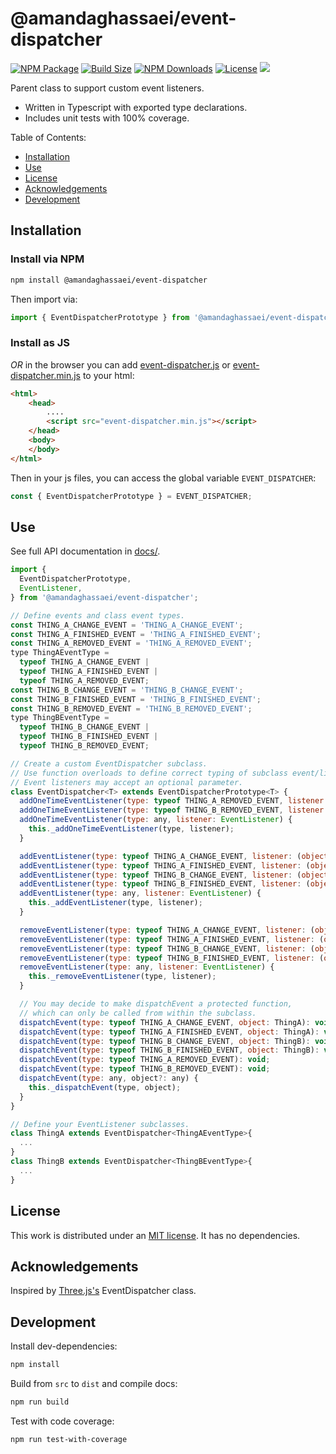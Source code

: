 # @amandaghassaei/event-dispatcher
[![NPM Package](https://img.shields.io/npm/v/@amandaghassaei/event-dispatcher)](https://www.npmjs.com/package/@amandaghassaei/event-dispatcher)
[![Build Size](https://img.shields.io/bundlephobia/min/@amandaghassaei/event-dispatcher)](https://bundlephobia.com/result?p=@amandaghassaei/event-dispatcher)
[![NPM Downloads](https://img.shields.io/npm/dw/@amandaghassaei/event-dispatcher)](https://www.npmtrends.com/@amandaghassaei/event-dispatcher)
[![License](https://img.shields.io/npm/l/@amandaghassaei/event-dispatcher)](https://github.com/amandaghassaei/event-dispatcher/blob/main/LICENSE)
![](https://img.shields.io/badge/Coverage-100%25-83A603.svg?prefix=$coverage$)

Parent class to support custom event listeners.

- Written in Typescript with exported type declarations.
- Includes unit tests with 100% coverage.

Table of Contents:

- [Installation](#installation)
- [Use](#use)
- [License](#license)
- [Acknowledgements](#acknowledgements)
- [Development](#development)

## Installation

### Install via NPM

```sh
npm install @amandaghassaei/event-dispatcher
```
Then import via:
```js
import { EventDispatcherPrototype } from '@amandaghassaei/event-dispatcher';
```

### Install as JS
*OR* in the browser you can add [event-dispatcher.js](https://github.com/amandaghassaei/event-dispatcher/blob/main/dist/event-dispatcher.js) or [event-dispatcher.min.js](https://github.com/amandaghassaei/event-dispatcher/blob/main/dist/event-dispatcher.min.js) to your html:
```html
<html>
    <head>
        ....
        <script src="event-dispatcher.min.js"></script>
    </head>
    <body>
    </body>
</html>
```
Then in your js files, you can access the global variable `EVENT_DISPATCHER`:

```js
const { EventDispatcherPrototype } = EVENT_DISPATCHER;
```

## Use

See full API documentation in [docs/](https://github.com/amandaghassaei/event-dispatcher/tree/main/docs).

```js
import {
  EventDispatcherPrototype,
  EventListener,
} from '@amandaghassaei/event-dispatcher';

// Define events and class event types.
const THING_A_CHANGE_EVENT = 'THING_A_CHANGE_EVENT';
const THING_A_FINISHED_EVENT = 'THING_A_FINISHED_EVENT';
const THING_A_REMOVED_EVENT = 'THING_A_REMOVED_EVENT';
type ThingAEventType =
  typeof THING_A_CHANGE_EVENT |
  typeof THING_A_FINISHED_EVENT |
  typeof THING_A_REMOVED_EVENT;
const THING_B_CHANGE_EVENT = 'THING_B_CHANGE_EVENT';
const THING_B_FINISHED_EVENT = 'THING_B_FINISHED_EVENT';
const THING_B_REMOVED_EVENT = 'THING_B_REMOVED_EVENT';
type ThingBEventType =
  typeof THING_B_CHANGE_EVENT |
  typeof THING_B_FINISHED_EVENT |
  typeof THING_B_REMOVED_EVENT;

// Create a custom EventDispatcher subclass.
// Use function overloads to define correct typing of subclass event/listener pairs.
// Event listeners may accept an optional parameter.
class EventDispatcher<T> extends EventDispatcherPrototype<T> {
  addOneTimeEventListener(type: typeof THING_A_REMOVED_EVENT, listener: () => void): void;
  addOneTimeEventListener(type: typeof THING_B_REMOVED_EVENT, listener: () => void): void;
  addOneTimeEventListener(type: any, listener: EventListener) {
    this._addOneTimeEventListener(type, listener);
  }

  addEventListener(type: typeof THING_A_CHANGE_EVENT, listener: (object: ThingA) => void): void;
  addEventListener(type: typeof THING_A_FINISHED_EVENT, listener: (object: ThingA) => void): void;
  addEventListener(type: typeof THING_B_CHANGE_EVENT, listener: (object: ThingB) => void): void;
  addEventListener(type: typeof THING_B_FINISHED_EVENT, listener: (object: ThingB) => void): void;
  addEventListener(type: any, listener: EventListener) {
    this._addEventListener(type, listener);
  }

  removeEventListener(type: typeof THING_A_CHANGE_EVENT, listener: (object: ThingA) => void): void;
  removeEventListener(type: typeof THING_A_FINISHED_EVENT, listener: (object: ThingA) => void): void;
  removeEventListener(type: typeof THING_B_CHANGE_EVENT, listener: (object: ThingB) => void): void;
  removeEventListener(type: typeof THING_B_FINISHED_EVENT, listener: (object: ThingB) => void): void;
  removeEventListener(type: any, listener: EventListener) {
    this._removeEventListener(type, listener);
  }

  // You may decide to make dispatchEvent a protected function,
  // which can only be called from within the subclass.
  dispatchEvent(type: typeof THING_A_CHANGE_EVENT, object: ThingA): void;
  dispatchEvent(type: typeof THING_A_FINISHED_EVENT, object: ThingA): void;
  dispatchEvent(type: typeof THING_B_CHANGE_EVENT, object: ThingB): void;
  dispatchEvent(type: typeof THING_B_FINISHED_EVENT, object: ThingB): void;
  dispatchEvent(type: typeof THING_A_REMOVED_EVENT): void;
  dispatchEvent(type: typeof THING_B_REMOVED_EVENT): void;
  dispatchEvent(type: any, object?: any) {
    this._dispatchEvent(type, object);
  }
}

// Define your EventListener subclasses.
class ThingA extends EventDispatcher<ThingAEventType>{
  ...
}
class ThingB extends EventDispatcher<ThingBEventType>{
  ...
}
```


## License

This work is distributed under an [MIT license](https://github.com/amandaghassaei/event-dispatcher/blob/main/LICENSE).  It has no dependencies.


## Acknowledgements

Inspired by [Three.js's](https://github.com/mrdoob/three.js) EventDispatcher class.


## Development

Install dev-dependencies:

```sh
npm install
```

Build from `src` to `dist` and compile docs:

```sh
npm run build
```

Test with code coverage:

```sh
npm run test-with-coverage
```

